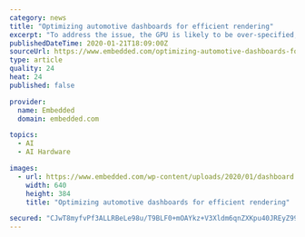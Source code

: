 ```yaml
---
category: news
title: "Optimizing automotive dashboards for efficient rendering"
excerpt: "To address the issue, the GPU is likely to be over-specified, requiring far more horsepower than would ... guiding the evolution of PowerVR’s Graphics Processing Units (GPUs) and advances in AI technologies. This included leading the customer engineering team, which was responsible for delivering and supporting all Imagination’s technology ..."
publishedDateTime: 2020-01-21T18:09:00Z
sourceUrl: https://www.embedded.com/optimizing-automotive-dashboards-for-efficient-rendering/
type: article
quality: 24
heat: 24
published: false

provider:
  name: Embedded
  domain: embedded.com

topics:
  - AI
  - AI Hardware

images:
  - url: https://www.embedded.com/wp-content/uploads/2020/01/dashboard.jpg
    width: 640
    height: 384
    title: "Optimizing automotive dashboards for efficient rendering"

secured: "CJwT8myfvPf3ALLRBeLe98u/T9BLF0+mOAYkz+V3Xldm6qnZXKpu40JREyZ99hp2E0uHzzsJAZli8uVdVOFGioZ+so1tu1uYLWgC9rpiti/R+3zkVR8y6soi8KDqKM37u0EZ7HO8Bugak3RTSc25J6ZnPWuUUMOzJWmi41Q3jMOV00vKhaDmbSrp56lCSEG4haR0/bxPdA1LkczK8BwTiw2Oy4Z1WppKrbH0My4yEnQ1ozbW2ksFU2vy80bNA+2DgQxTqGlIvjDODkEjGag9FpCTTRYNrIfDAmuQW+PRr/M=;9yHEvsQMtCq1EulQcJl6KA=="
---
```


